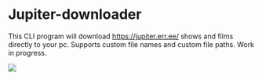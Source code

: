 # Jupiter-downloader
This CLI program will download https://jupiter.err.ee/ shows and films directly to your pc. Supports custom file names and custom file paths. Work in progress.

![](https://gph.is/g/460nmW8])

